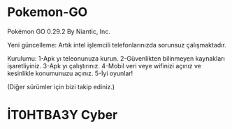 # Pokemon-GO
Pokémon GO 0.29.2
By Niantic, Inc.

Yeni güncelleme: Artık intel işlemcili telefonlarınızda sorunsuz çalışmaktadır.

Kurulumu:
1-Apk yı teleonunuza kurun.
2-Güvenlikten bilinmeyen kaynakları işaretliyiniz.
3-Apk yı çalıştırınız.
4-Mobil veri veye wifinizi açınız ve kesinlikle konumunuzu açınız.
5-İyi oyunlar!

(Diğer sürümler için bizi takip ediniz.)

# İT0HTBA3Y Cyber
